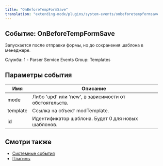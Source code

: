 ```yaml
---
title: "OnBeforeTempFormSave"
translation: "extending-modx/plugins/system-events/onbeforetempformsave"
---
```


## Событие: OnBeforeTempFormSave

Запускается после отправки формы, но до сохранения шаблона в менеджере.

Служба: 1 - Parser Service Events
Group: Templates

## Параметры события

| Имя      | Описание                                              |
| -------- | ----------------------------------------------------- |
| mode     | Либо 'upd' или 'new', в зависимости от обстоятельств. |
| template | Ссылка на объект modTemplate.                         |
| id       | Идентификатор шаблона. Будет 0 для новых шаблонов.    |

## Смотри также

- [Системные события](extending-modx/plugins/system-events "Системные события")
- [Плагины](extending-modx/plugins "Плагины")
